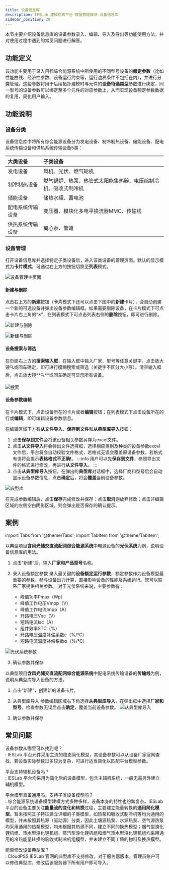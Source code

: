 ```yaml
---
title: 设备信息库
description: IESLab 建模仿真平台-数据管理模块-设备信息库
sidebar_position: 20
---
```


本节主要介绍设备信息库的设备参数录入、编辑、导入及导出等功能使用方法，并对使用过程中遇到的常见问题进行解答。


## 功能定义

该功能主要用于录入目标综合能源系统中所使用的不同型号设备的**额定参数**（比如性能曲线、经济性参数、设备运行约束等，运行边界条件不包括在内），并进行分类管理。这些参数将用于后续拓扑建模时与元件的**设备待选类型**参数进行绑定，同一型号的设备参数可以绑定至多个元件的对应参数上，从而实现设备额定参数数据的复用，简化用户输入。

## 功能说明

### 设备分类

设备信息库中将所有综合能源设备分为发电设备、制冷制热设备、储能设备、配电系统传输设备和供热系统传输设备5类：

| 大类设备 | 子类设备 |
| :--- | :--- |
| 发电设备 | 风机、光伏、燃气轮机 |
| 制冷制热设备 | 燃气锅炉、热泵、热管式太阳能集热器、电压缩制冷机、吸收式制冷机 |
| 储能设备 | 储热水罐、蓄电池 |
| 配电系统传输设备 | 变压器、模块化多电平换流器MMC、传输线 |
| 供热系统传输设备 | 离心泵、管道 |

### 设备管理

打开设备信息库并选择特定子类设备后，进入该类设备的管理页面。默认的显示模式为**卡片模式**，可通过右上方的按钮切换至**列表**模式。

![设备管理主页面](./overview.jpg "设备管理主页面")

#### 新建与删除

点击右上方的**新建**按钮（**卡片**模式下还可以点击下图中的**新建**卡片），会自动创建一个新的可选设备并弹出设备参数编辑框。如果需要删除设备，在卡片模式下可点击卡片右上角的“**×**”，在列表模式下可点击列表右侧的**删除**按钮，即可进行删除。

![新建与删除](./new.png "新建与删除")

![新建与删除](./new1.png "新建与删除")

#### 设备搜索与筛选

在页面右上方的**搜索输入框**，在输入框中输入厂家、型号等任意关键字，点击放大镜🔍或回车确定，即可进行模糊搜索或筛选（关键字不区分大小写）。清空输入框后，点击放大镜**🔍**或回车确定可显示所有设备。


![搜索](./search.png "搜索")

#### 设备参数编辑

在卡片模式下，点击设备所在的卡片或者**编辑**按钮；在列表模式下点击设备所在的行或**编辑**，即可编辑设备参数信息。

在编辑区域下方有**从文件导入**、**保存到文件**和**从典型库导入**按钮：

1. 点击**保存到文件**会将该设备相关参数另存为excel文件。
2. 点击**从文件导入**将会弹出文件选择框，选择相应类别及种类的设备参数excel文件后，平台将会自动校验文件格式，若格式无误会覆盖原设备参数，若格式有误将会提示**表格格式不正确!**。
:::info
用户可以先**保存到文件**，参照导出文件的格式进行修改，再进行**从文件导入**。
:::
3. 点击**从典型库导入**按钮，在弹出的**典型库**对话框中，选择厂商和型号后会自动显示设备参数信息，点击**确定**后，将会**覆盖**当前设备参数。

![典型库](./typical.png "典型库")

在完成参数编辑后，点击**保存**完成修改并保存；点击**取消**则放弃修改；点击非编辑区域的左侧空白阴影区域，则会弹出是否保存的确认提示。

## 案例

import Tabs from '@theme/Tabs';
import TabItem from '@theme/TabItem';

<Tabs>
<TabItem value="js" label="案例1">

以典型项目**含风光储交直流配网综合能源系统**中电源设备的**光伏系统**为例，说明设备信息库的用法。

1. 点击“新建”后，输入**厂家和产品型号**名称。

2. 录入设备额定参数
录入最关键的**设备额定运行参数**，额定参数作为设备模型最重要的参数，参与设备出力计算，直接影响设备的性能及系统运行。您可以联系厂家提供相关参数。
对于光伏系统来说，主要参数有：  
   - 峰值功率Pmax（Wp）  
   - 峰值工作电压Vmpp（V）  
   - 峰值工作电流Impp（A）  
   - 开路电压Voc（V）  
   - 短路电流Isc（A）  
   - 组件效率STC（%）  
   - 开路电压温度补偿系数c（%/℃）  
   - 短路电流温度补偿系数α（%/℃）  

![光伏系统参数](./case1-new.png "光伏系统参数")

3. 确认参数并保存
</TabItem>

<TabItem value="c" label="案例2">

以典型项目**含风光储交直流配网综合能源系统**中配电系统传输设备的**传输线**为例，说明从典型库导入设备的方法。

1. 点击“新建”，创建新的设备卡片。

2. 从典型库导入
   参数编辑区域右下角选择**从典型库导入**，在弹出框中选择**厂家和型号**，检查参数无误后点击**确定**，覆盖当前设备参数。
   ![从典型库导入](./typical-case.png)

3. 确认参数并保存
</TabItem>
</Tabs>

## 常见问题

设备参数从哪里可以找到呢？  
:    IESLab 平台元件采用主流的稳态简化模型，其设备参数可以从设备厂家官网查找，若设备实际参数过多较为复杂，可进行适当简化以匹配平台模型参数。

平台支持辅机设备吗？  
:    IESLab 平台均采用为简化后的设备模型，包含主辅机系统，一般无需另外建立辅机模型。

平台模型具备通用吗，支持子类设备模型吗？  
:    综合能源系统设备模型建模方式多种多样，设备本身的特性也纷繁复杂。IESLab 平台的设备主要关注**能量流的变化和转换**过程，主要建立能量转换的**通用简化模型**。暂未按照其子特征建立详细的子类模型，如热泵和吸收式制冷机等均为通用的模型，并未按照其热源（驱动源）分类，因此土壤源热泵、水源热泵、空气源热泵均采用通用的热泵模型，均未根据其热源不同，建立不同的换热模型；烟气型溴化锂机组、热水型溴化锂机组、蒸汽型溴化锂机组和烟气热水型溴化锂机组均采用通用的冷热能量转换的吸收式制冷机组模型，并未建立不同工质的物料及换热模型。
    
能否修改设备典型库？  
:   CloudPSS IESLab 官网的典型库不支持修改，对于服务器版本，管理员账户可以修改典型库，修改后该服务器下所有用户即可导入。